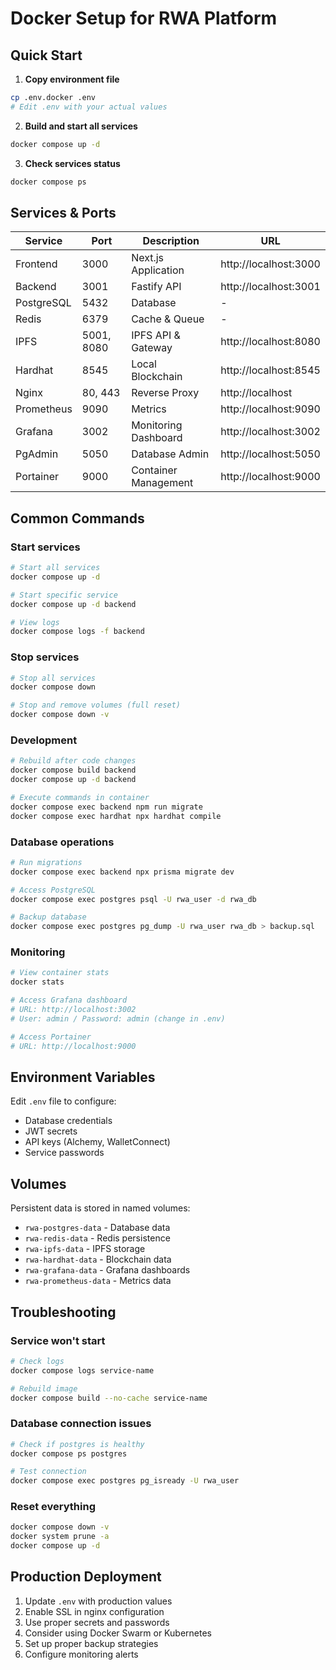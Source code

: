 # Docker Setup for RWA Platform

## Quick Start

1. **Copy environment file**
```bash
cp .env.docker .env
# Edit .env with your actual values
```

2. **Build and start all services**
```bash
docker compose up -d
```

3. **Check services status**
```bash
docker compose ps
```

## Services & Ports

| Service | Port | Description | URL |
|---------|------|-------------|-----|
| Frontend | 3000 | Next.js Application | http://localhost:3000 |
| Backend | 3001 | Fastify API | http://localhost:3001 |
| PostgreSQL | 5432 | Database | - |
| Redis | 6379 | Cache & Queue | - |
| IPFS | 5001, 8080 | IPFS API & Gateway | http://localhost:8080 |
| Hardhat | 8545 | Local Blockchain | http://localhost:8545 |
| Nginx | 80, 443 | Reverse Proxy | http://localhost |
| Prometheus | 9090 | Metrics | http://localhost:9090 |
| Grafana | 3002 | Monitoring Dashboard | http://localhost:3002 |
| PgAdmin | 5050 | Database Admin | http://localhost:5050 |
| Portainer | 9000 | Container Management | http://localhost:9000 |

## Common Commands

### Start services
```bash
# Start all services
docker compose up -d

# Start specific service
docker compose up -d backend

# View logs
docker compose logs -f backend
```

### Stop services
```bash
# Stop all services
docker compose down

# Stop and remove volumes (full reset)
docker compose down -v
```

### Development
```bash
# Rebuild after code changes
docker compose build backend
docker compose up -d backend

# Execute commands in container
docker compose exec backend npm run migrate
docker compose exec hardhat npx hardhat compile
```

### Database operations
```bash
# Run migrations
docker compose exec backend npx prisma migrate dev

# Access PostgreSQL
docker compose exec postgres psql -U rwa_user -d rwa_db

# Backup database
docker compose exec postgres pg_dump -U rwa_user rwa_db > backup.sql
```

### Monitoring
```bash
# View container stats
docker stats

# Access Grafana dashboard
# URL: http://localhost:3002
# User: admin / Password: admin (change in .env)

# Access Portainer
# URL: http://localhost:9000
```

## Environment Variables

Edit `.env` file to configure:
- Database credentials
- JWT secrets
- API keys (Alchemy, WalletConnect)
- Service passwords

## Volumes

Persistent data is stored in named volumes:
- `rwa-postgres-data` - Database data
- `rwa-redis-data` - Redis persistence
- `rwa-ipfs-data` - IPFS storage
- `rwa-hardhat-data` - Blockchain data
- `rwa-grafana-data` - Grafana dashboards
- `rwa-prometheus-data` - Metrics data

## Troubleshooting

### Service won't start
```bash
# Check logs
docker compose logs service-name

# Rebuild image
docker compose build --no-cache service-name
```

### Database connection issues
```bash
# Check if postgres is healthy
docker compose ps postgres

# Test connection
docker compose exec postgres pg_isready -U rwa_user
```

### Reset everything
```bash
docker compose down -v
docker system prune -a
docker compose up -d
```

## Production Deployment

1. Update `.env` with production values
2. Enable SSL in nginx configuration
3. Use proper secrets and passwords
4. Consider using Docker Swarm or Kubernetes
5. Set up proper backup strategies
6. Configure monitoring alerts